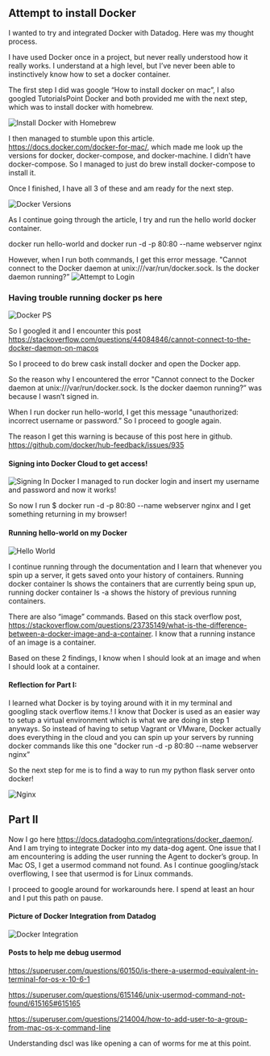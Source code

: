 ## Attempt to install Docker
I wanted to try and integrated Docker with Datadog. Here was my thought process.
 
I have used Docker once in a project, but never really understood how it really works. I understand at a high level, but I’ve never been able to instinctively know how to set a docker container. 

The first step I did was google “How to install docker on mac”, 
I also googled TutorialsPoint Docker and both provided me with the next step, 
which was to install docker with homebrew.

![Install Docker with Homebrew](screenshots/docker-screenshots/brew-install-docker.png)

I then managed to stumble upon this article. https://docs.docker.com/docker-for-mac/, which made me look up the versions for docker, docker-compose, and docker-machine. I didn’t have docker-compose. So I managed to just do brew install docker-compose to install it. 

Once I finished, I have all 3 of these and am ready for the next step.

![Docker Versions](screenshots/docker-screenshots/docker-version.png)

As I continue going through the article, I try and run the hello world docker container.

docker run hello-world and docker run -d -p 80:80 --name webserver nginx

However, when I run both commands, I get this error message. "Cannot connect to the Docker daemon at unix:///var/run/docker.sock. Is the docker daemon running?”
![Attempt to Login](screenshots/docker-screenshots/logging-in-docker.png)

### Having trouble running docker ps here
![Docker PS](screenshots/docker-screenshots/installing-docker.png)

So I googled it and I encounter this post https://stackoverflow.com/questions/44084846/cannot-connect-to-the-docker-daemon-on-macos

So I proceed to do brew cask install docker and open the Docker app. 

So the reason why I encountered the error "Cannot connect to the Docker daemon at unix:///var/run/docker.sock. Is the docker daemon running?” was because I wasn’t signed in. 

When I run docker run hello-world, I get this message "unauthorized: incorrect username or password.” So I proceed to google again. 

The reason I get this warning is because of this post here in github. https://github.com/docker/hub-feedback/issues/935

#### Signing into Docker Cloud to get access!
![Signing In Docker](screenshots/docker-screenshots/docker-cloud.png)
I managed to run docker login and insert my username and password and now it works!

So now I run $ docker run -d -p 80:80 --name webserver nginx and I get something returning in my browser!

#### Running hello-world on my Docker
![Hello World](screenshots/docker-screenshots/hello-world.png)


I continue running through the documentation and I learn that whenever you spin up a server, it gets saved onto your history of containers. Running docker container ls shows the containers that are currently being spun up, running docker container ls -a shows the history of previous running containers.

There are also “image” commands. Based on this stack overflow post, https://stackoverflow.com/questions/23735149/what-is-the-difference-between-a-docker-image-and-a-container. I know that a running instance of an image is a container.

Based on these 2 findings, I know when I should look at an image and when I should look at a container.

#### Reflection for Part I:  
I learned what Docker is by toying around with it in my terminal and googling stack overflow items.! I know that Docker is used as an easier way to setup a virtual environment which is what we are doing in step 1 anyways. So instead of having to setup Vagrant or VMware, Docker actually does everything in the cloud and you can spin up your servers by running docker commands like this one "docker run -d -p 80:80 --name webserver nginx”

So the next step for me is to find a way to run my python flask server onto docker! 

![Nginx](screenshots/docker-screenshots/nginx.png)

## Part II
Now I go here https://docs.datadoghq.com/integrations/docker_daemon/.
And I am trying to integrate Docker into my data-dog agent.
One issue that I am encountering is adding the user running the Agent to docker’s group. In Mac OS, I get a usermod command not found. As I continue googling/stack overflowing, I see that usermod is for Linux commands. 

I proceed to google around for workarounds here. I spend at least an hour and I put this path on pause. 

#### Picture of Docker Integration from Datadog
![Docker Integration](screenshots/docker-screenshots/datadog-docker.png)



#### Posts to help me debug usermod
https://superuser.com/questions/60150/is-there-a-usermod-equivalent-in-terminal-for-os-x-10-6-1  

https://superuser.com/questions/615146/unix-usermod-command-not-found/615165#615165

https://superuser.com/questions/214004/how-to-add-user-to-a-group-from-mac-os-x-command-line

Understanding dscl was like opening a can of worms for me at this point. 


